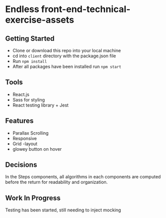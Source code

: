 # Endless front-end-technical-exercise-assets

## Getting Started
* Clone or download this repo into your local machine
* cd into `client` directory with the package.json file
* Run `npm install`
* After all packages have been installed run `npm start`

<!-- Contains the static assets used to complete the technical exercise for front-end developer candidates -->

## Tools
* React.js
* Sass for styling
* React testing library + Jest

## Features
* Parallax Scrolling
* Responsive
* Grid -layout
* glowey button on hover


## Decisions
In the Steps components, all algorithms in each components are computed before the return for readability and organization.

## Work In Progress
Testing has been started, still needing to inject mocking 
